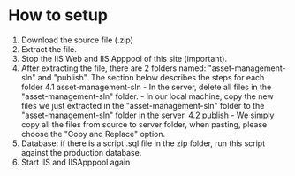 # How to setup
1. Download the source file (.zip)
2. Extract the file.
3. Stop the IIS Web and IIS Apppool of this site (important).
4. After extracting the file, there are 2 folders named: "asset-management-sln" and "publish". The section below describes the steps for each folder
   4.1 asset-management-sln
       - In the server, delete all files in the "asset-management-sln" folder.
       - In our local machine, copy the new files we just extracted in the "asset-management-sln" folder to the "asset-management-sln" folder in the server.
   4.2 publish
        - We simply copy all the files from source to server folder, when pasting, please choose the "Copy and Replace" option.
5. Database: if there is a script .sql file in the zip folder, run this script against the production database.
6. Start IIS and IISApppool again
  
